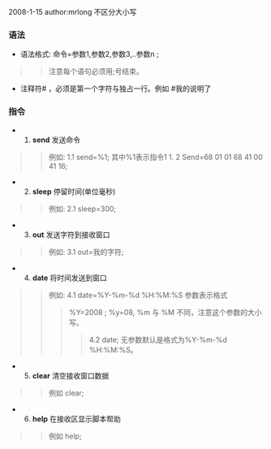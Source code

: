 2008-1-15 author:mrlong
不区分大小写


### 语法 ###
  * 语法格式: 命令=参数1,参数2,参数3,..参数n ;
> > 注意每个语句必须用;号结束。
  * 注释符# ，必须是第一个字符与独占一行。例如 #我的说明了

### 指令 ###
  * 1. **send** 发送命令
> > 例如: 1.1 send=%1; 其中%1表示指令1
      1. 2 Send=68 01 01 68 41 00 41 16;

  * 2. **sleep** 停留时间(单位毫秒)
> > 例如: 2.1 sleep=300;

  * 3. **out** 发送字符到接收窗口
> > 例如: 3.1 out=我的字符;

  * 4. **date** 将时间发送到窗口
> > 例如: 4.1 date=%Y-%m-%d %H:%M:%S 参数表示格式
> > > %Y=2008 ; %y=08, %m 与 %M 不同，注意这个参数的大小写。
> > > > 4.2 date; 无参数默认是格式为%Y-%m-%d %H:%M:%S。

  * 5. **clear** 清空接收窗口数据

> > 例如 clear;

  * 6. **help** 在接收区显示脚本帮助
> > 例如 help;